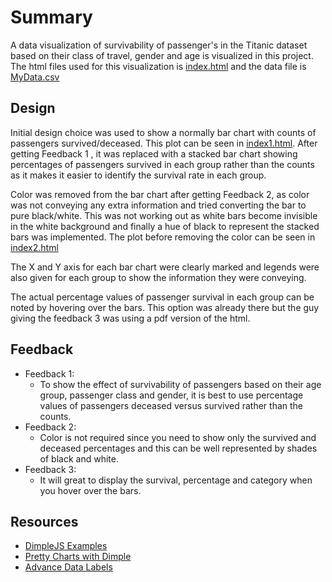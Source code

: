 # Summary

A data visualization of survivability of passenger's in the Titanic dataset based on their class of travel, gender and age is visualized in this project. The html files used for this visualization is [index.html](https://github.com/tonybastin/Project-P6---Make_Effective_Data_Visualization/blob/master/index.html) and the data file is [MyData.csv](https://github.com/tonybastin/Project-P6---Make_Effective_Data_Visualization/blob/master/data/MyData.csv)

## Design

Initial design choice was used to show a normally bar chart with counts of passengers survived/deceased. This plot can be seen in [index1.html](https://github.com/tonybastin/Project-P6---Make_Effective_Data_Visualization/blob/master/index1.html). After getting Feedback 1 , it was replaced with a stacked bar chart showing percentages of passengers survived in each group rather than the counts as it makes it easier to identify the survival rate in each group.

Color was removed from the bar chart after getting Feedback 2, as color was not conveying any extra information and tried converting the bar to pure black/white. This was not working out as white bars become invisible in the white background and finally a hue of black to represent the stacked bars was implemented. The plot before removing the color can be seen in [index2.html](https://github.com/tonybastin/Project-P6---Make_Effective_Data_Visualization/blob/master/index2.html)

The X and Y axis for each bar chart were clearly marked and legends were also given for each group to show the information they were conveying.

The actual percentage values of passenger survival in each group can be noted by hovering over the bars. This option was already there but the guy giving the feedback 3 was using a pdf version of the html.


## Feedback

* Feedback 1:
  * To show the effect of survivability of passengers based on their age group, passenger class and gender, it is best to use percentage values of passengers deceased versus survived rather than the counts.
* Feedback 2:
  * Color is not required since you need to show only the survived and deceased percentages and this can be well represented by shades of black and white.
* Feedback 3:
  * It will great to display the survival, percentage and category when you hover over the bars.

## Resources

* [DimpleJS Examples](http://dimplejs.org/examples_index.html)
* [Pretty Charts with Dimple](http://annapawlicka.com/pretty-charts-with-dimple-js/)
* [Advance Data Labels](https://stackoverflow.com/questions/18558045/dimple-js-add-data-labels-to-each-bar-of-the-bar-chart)
